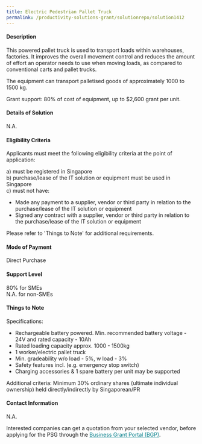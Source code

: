 ```yaml
---
title: Electric Pedestrian Pallet Truck
permalink: /productivity-solutions-grant/solutionrepo/solution1412
---
```


#### Description

This powered pallet truck is used to transport loads within warehouses, factories. It improves the overall movement control and reduces the amount of effort an operator needs to use when moving loads, as compared to conventional carts and pallet trucks. 

The equipment can transport palletised goods of approximately 1000 to 1500 kg.

Grant support: 80% of cost of equipment, up to $2,600 grant per unit.

#### Details of Solution

N.A.

#### Eligibility Criteria

Applicants must meet the following eligibility criteria at the point of application:

a) must be registered in Singapore <br>
b) purchase/lease of the IT solution or equipment must be used in Singapore <br>
c) must not have:
- Made any payment to a supplier, vendor or third party in relation to the purchase/lease of the IT solution or equipment
- Signed any contract with a supplier, vendor or third party in relation to the purchase/lease of the IT solution or equipment

Please refer to 'Things to Note' for additional requirements.

#### Mode of Payment
Direct Purchase

#### Support Level
80% for SMEs <br>
N.A. for non-SMEs

#### Things to Note
Specifications:
- Rechargeable battery powered. Min. recommended battery voltage - 24V and rated capacity - 10Ah
- Rated loading capacity approx. 1000 - 1500kg
- 1 worker/electric pallet truck
- Min. gradeability w/o load - 5%, w load - 3%
- Safety features incl. (e.g. emergency stop switch)
- Charging accessories & 1 spare battery per unit may be supported

Additional criteria: Minimum 30% ordinary shares (ultimate individual ownership) held directly/indirectly by Singaporean/PR

#### Contact Information
N.A.

Interested companies can get a quotation from your selected vendor, before applying for the PSG through the <a target='_blank' style='color:#037e8a' href='https://www.businessgrants.gov.sg/'>Business Grant Portal (BGP)</a>.
